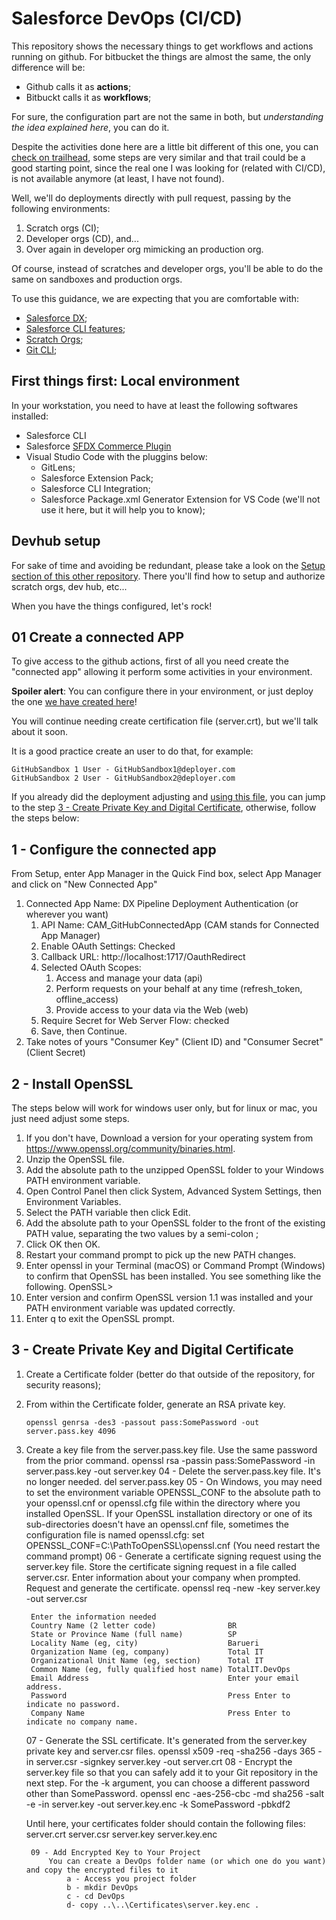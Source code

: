 # Salesforce DevOps (CI/CD)

This repository shows the necessary things to get workflows and actions running on github.
For bitbucket the things are almost the same, the only difference will be:
* Github calls it as **actions**;
* Bitbuckt calls it as **workflows**;

For sure, the configuration part are not the same in both, but *understanding the idea explained here*, you can do it.

Despite the activities done here are a little bit different of this one, you can [check on trailhead](https://trailhead.salesforce.com/content/learn/modules/git-and-git-hub-basics), some steps are very similar and that trail could be a good starting point, since the real one I was looking for (related with CI/CD), is not available anymore (at least, I have not found).

Well, we'll do deployments directly with pull request, passing by the following environments:
1. Scratch orgs (CI);
1. Developer orgs (CD), and... 
1. Over again in developer org mimicking an production org.

Of course, instead of scratches and developer orgs, you'll be able to do the same on sandboxes and production orgs.

To use this guidance, we are expecting that you are comfortable with:
* [Salesforce DX](https://trailhead.salesforce.com/content/learn/projects/quick-start-salesforce-dx);
* [Salesforce CLI features](https://developer.salesforce.com/tools/sfdxcli);
* [Scratch Orgs](https://developer.salesforce.com/docs/atlas.en-us.sfdx_dev.meta/sfdx_dev/sfdx_dev_scratch_orgs.htm);
* [Git CLI](https://git-scm.com/book/en/v2/Getting-Started-The-Command-Line);

## First things first: Local environment

In your workstation, you need to have at least the following softwares installed:

* Salesforce CLI
* Salesforce [SFDX Commerce Plugin](https://github.com/forcedotcom/sfdx-1commerce-plugin)
* Visual Studio Code with the pluggins below:
    * GitLens;
    * Salesforce Extension Pack;
    * Salesforce CLI Integration;
    * Salesforce Package.xml Generator Extension for VS Code (we'll not use it here, but it will help you to know);

## Devhub setup

For sake of time and avoiding be redundant, please take a look on the [Setup section of this other repository](https://github.com/charleston76/b2bSimpleTemplate/blob/main/README.md).
There you'll find how to setup and authorize scratch orgs, dev hub, etc...

When you have the things configured, let's rock!

## 01 Create a connected APP

To give access to the github actions, first of all you need create the "connected app" allowing it perform some activities in your environment.

**Spoiler alert**: You can configure there in your environment, or just deploy the one [we have created here](force-app/main/default/connectedApps/DX_Pipeline_Deployment_Authentication.connectedApp-meta.xml)!

You will continue needing create certification file (server.crt), but we'll talk about it soon.

It is a good practice create an user to do that, for example:

    GitHubSandbox 1 User - GitHubSandbox1@deployer.com
    GitHubSandbox 2 User - GitHubSandbox2@deployer.com

If you already did the deployment adjusting and [using this file](force-app/main/default/connectedApps/DX_Pipeline_Deployment_Authentication.connectedApp-meta.xml), you can jump to the step [3 - Create Private Key and Digital Certificate](#3---create-private-key-and-digital-certificate), otherwise, follow the steps below:

## 1 - Configure the connected app

From Setup, enter App Manager in the Quick Find box, select App Manager and click on "New Connected App"
1. Connected App Name: DX Pipeline Deployment Authentication (or wherever you want)
    1. API Name: CAM_GitHubConnectedApp (CAM stands for Connected App Manager)
    1. Enable OAuth Settings: Checked
    1. Callback URL: http://localhost:1717/OauthRedirect
    1. Selected OAuth Scopes:  
        1. Access and manage your data (api)
        1. Perform requests on your behalf at any time (refresh_token, offline_access)
        1. Provide access to your data via the Web (web)
    1. Require Secret for Web Server Flow: checked
    1. Save, then Continue.
1. Take notes of yours "Consumer Key" (Client ID) and "Consumer Secret" (Client Secret)

## 2 - Install OpenSSL

The steps below will work for windows user only, but for linux or mac, you just need adjust some steps.

1. If you don't have, Download a version for your operating system from https://www.openssl.org/community/binaries.html. 
1. Unzip the OpenSSL file.
1. Add the absolute path to the unzipped OpenSSL folder to your Windows PATH environment variable.
1. Open Control Panel then click System, Advanced System Settings, then Environment Variables.
1. Select the PATH variable then click Edit.
1. Add the absolute path to your OpenSSL folder to the front of the existing PATH value, separating the two values by a semi-colon ;
1. Click OK then OK.
1. Restart your command prompt to pick up the new PATH changes.
1. Enter openssl in your Terminal (macOS) or Command Prompt (Windows) to confirm that OpenSSL has been installed. You see something like the following.
        OpenSSL>
1. Enter version and confirm OpenSSL version 1.1 was installed and your PATH environment variable was updated correctly.
1. Enter q to exit the OpenSSL prompt.

## 3 - Create Private Key and Digital Certificate

1. Create a Certificate folder (better do that outside of the repository, for security reasons);
1. From within the Certificate folder, generate an RSA private key.
    ```
    openssl genrsa -des3 -passout pass:SomePassword -out server.pass.key 4096
    ```

1. Create a key file from the server.pass.key file. Use the same password from the prior command.
        openssl rsa -passin pass:SomePassword -in server.pass.key -out server.key
    04 - Delete the server.pass.key file. It's no longer needed.
        del server.pass.key
    05 - On Windows, you may need to set the environment variable OPENSSL_CONF to the absolute path to your openssl.cnf or openssl.cfg file within the directory where you installed OpenSSL.
        If your OpenSSL installation directory or one of its sub-directories doesn't have an openssl.cnf file, sometimes the configuration file is named openssl.cfg:
            set OPENSSL_CONF=C:\PathToOpenSSL\openssl.cnf
        (You need restart the command prompt)
    06 - Generate a certificate signing request using the server.key file. Store the certificate signing request in a file called server.csr. Enter information about your company when prompted. 
        Request and generate the certificate.
            openssl req -new -key server.key -out server.csr
        
        Enter the information needed
        Country Name (2 letter code)                BR
        State or Province Name (full name)          SP
        Locality Name (eg, city)                    Barueri
        Organization Name (eg, company)             Total IT
        Organizational Unit Name (eg, section)      Total IT
        Common Name (eg, fully qualified host name) TotalIT.DevOps
        Email Address                               Enter your email address.
        Password                                    Press Enter to indicate no password.
        Company Name                                Press Enter to indicate no company name.
    07 - Generate the SSL certificate. It's generated from the server.key private key and server.csr files.
        openssl x509 -req -sha256 -days 365 -in server.csr -signkey server.key -out server.crt
    08 - Encrypt the server.key file so that you can safely add it to your Git repository in the next step. For the -k argument, you can choose a different password other than SomePassword.
        openssl enc -aes-256-cbc -md sha256 -salt -e -in server.key -out server.key.enc -k SomePassword -pbkdf2
    
    Until here, your certificates folder should contain the following files:
        server.crt
        server.csr
        server.key
        server.key.enc

        09 - Add Encrypted Key to Your Project
            You can create a DevOps folder name (or which one do you want) and copy the encrypted files to it
                a - Access you project folder
                b - mkdir DevOps
                c - cd DevOps
                d- copy ..\..\Certificates\server.key.enc .


<!-- 

# Destructive 
    # The package need to be in the destructive folder
    --sfdx force:mdapi:deploy -d destructive -g -w 10




## 04 Add Digital Certificate to Your Connected App
    1 - Open the connected App created before
    2 - Under the API (Enable OAuth Settings) section, check the Use digital signatures box. This enables you to upload the certificate.
    3 - Click Choose File and select the server.crt file that you created in the certificates folder.
        Certificates\server.crt
    4 - Click Save, then Continue.

## 05 Check if the login was defined correctly
Check Your Work

## Actions
    The next steps will have to do with Github actions
        https://docs.github.com/en/free-pro-team@latest/actions/learn-github-actions/introduction-to-github-actions
    
    In your repository, create the .github/workflows/ directory to store your workflow files.
    In the .github/workflows/ directory, create a new file
        feature-rm-onpush.yml 
    and add the following code.
 -->
